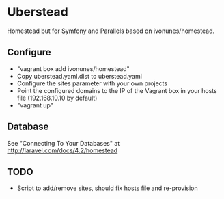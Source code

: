 # Uberstead

Homestead but for Symfony and Parallels based on ivonunes/homestead.

## Configure

- "vagrant box add ivonunes/homestead"
- Copy uberstead.yaml.dist to uberstead.yaml
- Configure the sites parameter with your own projects
- Point the configured domains to the IP of the Vagrant box in your hosts file (192.168.10.10 by default)
- "vagrant up"

## Database

See "Connecting To Your Databases" at http://laravel.com/docs/4.2/homestead

## TODO
- Script to add/remove sites, should fix hosts file and re-provision
